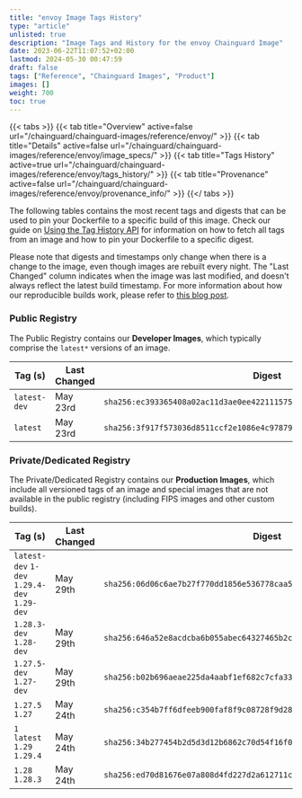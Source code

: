```yaml
---
title: "envoy Image Tags History"
type: "article"
unlisted: true
description: "Image Tags and History for the envoy Chainguard Image"
date: 2023-06-22T11:07:52+02:00
lastmod: 2024-05-30 00:47:59
draft: false
tags: ["Reference", "Chainguard Images", "Product"]
images: []
weight: 700
toc: true
---
```


{{< tabs >}}
{{< tab title="Overview" active=false url="/chainguard/chainguard-images/reference/envoy/" >}}
{{< tab title="Details" active=false url="/chainguard/chainguard-images/reference/envoy/image_specs/" >}}
{{< tab title="Tags History" active=true url="/chainguard/chainguard-images/reference/envoy/tags_history/" >}}
{{< tab title="Provenance" active=false url="/chainguard/chainguard-images/reference/envoy/provenance_info/" >}}
{{</ tabs >}}

The following tables contains the most recent tags and digests that can be used to pin your Dockerfile to a specific build of this image. Check our guide on [Using the Tag History API](/chainguard/chainguard-images/using-the-tag-history-api/) for information on how to fetch all tags from an image and how to pin your Dockerfile to a specific digest.

Please note that digests and timestamps only change when there is a change to the image, even though images are rebuilt every night. The "Last Changed" column indicates when the image was last modified, and doesn't always reflect the latest build timestamp. For more information about how our reproducible builds work, please refer to [this blog post](https://www.chainguard.dev/unchained/reproducing-chainguards-reproducible-image-builds).

### Public Registry
The Public Registry contains our **Developer Images**, which typically comprise the `latest*` versions of an image.

| Tag (s)       | Last Changed | Digest                                                                    |
|---------------|--------------|---------------------------------------------------------------------------|
|  `latest-dev` | May 23rd     | `sha256:ec393365408a02ac11d3ae0ee4221115753074de7ecb742844aa9bee47e8e2c7` |
|  `latest`     | May 23rd     | `sha256:3f917f573036d8511ccf2e1086e4c97879f495f9f5d1677fcc300c9aa7dfb2b9` |


### Private/Dedicated Registry
The Private/Dedicated Registry contains our **Production Images**, which include all versioned tags of an image and special images that are not available in the public registry (including FIPS images and other custom builds).

| Tag (s)                                       | Last Changed | Digest                                                                    |
|-----------------------------------------------|--------------|---------------------------------------------------------------------------|
|  `latest-dev` `1-dev` `1.29.4-dev` `1.29-dev` | May 29th     | `sha256:06d06c6ae7b27f770dd1856e536778caa5b0b429bd3b02dbb4a5ae975ef63ef5` |
|  `1.28.3-dev` `1.28-dev`                      | May 29th     | `sha256:646a52e8acdcba6b055abec64327465b2c01b7546fdc4279a91cb368a4dc71f9` |
|  `1.27.5-dev` `1.27-dev`                      | May 29th     | `sha256:b02b696aeae225da4aabf1ef682c7cfa33e1f1edb507e3a2165f07a1acd483fd` |
|  `1.27.5` `1.27`                              | May 24th     | `sha256:c354b7ff6dfeeb900faf8f9c08728f9d281a5ccee81999d1083261499debc983` |
|  `1` `latest` `1.29` `1.29.4`                 | May 24th     | `sha256:34b277454b2d5d3d12b6862c70d54f16f0ec98ccf1454d1bca3d31705ccb0982` |
|  `1.28` `1.28.3`                              | May 24th     | `sha256:ed70d81676e07a808d4fd227d2a612711c5282bb80eae0c8840e9a0564e6dd81` |

